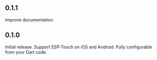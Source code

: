 ## 0.1.1

Improve documentation.

## 0.1.0

Initial release. Support ESP-Touch on iOS and Android. Fully configurable from your Dart code.
